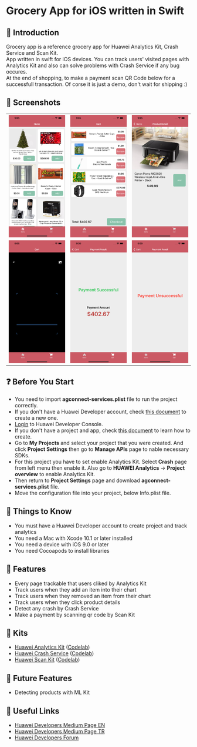 # Grocery App for iOS written in Swift


## :notebook_with_decorative_cover: Introduction 
Grocery app is a reference grocery app for Huawei Analytics Kit, Crash Service and Scan Kit.<br>
App written in swift for iOS devices. You can track users' visited pages with Analytics Kit and also can solve problems with Crash Service if any bug occures.<br>
At the end of shopping, to make a payment scan QR Code below for a successfull transaction. Of corse it is just a demo, don't wait for shipping :)


## :iphone: Screenshots
<table>
  <tr>
    <td width="33%">
      <img src="./Screenshots/1.png">
    </td>
    <td width="33%">
      <img src="./Screenshots/2.png">
    </td>
    <td width="33%">
      <img src="./Screenshots/3.png">
    </td>
  </tr>
  <tr>
    <td width="33%">
      <img src="./Screenshots/4.png">
    </td>
    <td width="33%">
      <img src="./Screenshots/5.png">
    </td>
    <td width="33%">
      <img src="./Screenshots/6.png">
    </td>
  </tr>
</table>


##  :question: Before You Start
* You need to import <b>agconnect-services.plist</b> file to run the project correctly.
* If you don't have a Huawei Developer account, check <a href="https://developer.huawei.com/consumer/en/doc/start/10104" target="_blank">this document</a> to create a new one.
* <a href="https://developer.huawei.com/consumer/en/console" target="_blank">Login</a> to Huawei Developer Console.
* If you don't have a project and app, check <a href="https://developer.huawei.com/consumer/en/doc/distribution/app/agc-create_app" target="_blank">this document</a> to learn how to create.
* Go to <b>My Projects</b> and select your project that you were created. And click <b>Project Settings</b> then go to <b>Manage APIs</b> page to nable necessary SDKs.
* For this project you have to set enable Analytics Kit. Select <b>Crash</b> page from left menu then enable it. Also go to <b>HUAWEI Analytics</b> -> <b>Project overview</b> to enable Analytics Kit.
* Then return to <b>Project Settings</b> page and download <b>agconnect-services.plist</b> file.
* Move the configuration file into your project, below Info.plist file.


##  :information_desk_person: Things to Know
* You must have a Huawei Developer account to create project and track analytics
* You need a Mac with Xcode 10.1 or later installed
* You need a device with iOS 9.0 or later
* You need Cocoapods to install libraries


## :milky_way: Features
* Every page trackable that users cliked by Analytics Kit
* Track users when they add an item into their chart
* Track users when they removed an item from their chart
* Track users when they click product details
* Detect any crash by Crash Service
* Make a payment by scanning qr code by Scan Kit


## :rocket: Kits
* [Huawei Analytics Kit](https://developer.huawei.com/consumer/en/doc/development/HMSCore-Guides/introduction-0000001050745149) ([Codelab](https://developer.huawei.com/consumer/en/codelab/HMSAnalyticsKit-iOS/index.html))
* [Huawei Crash Service](https://developer.huawei.com/consumer/en/doc/development/AppGallery-connect-Guides/agc-crash-introduction) ([Codelab](https://developer.huawei.com/consumer/en/codelab/CrashService-iOS/index.html))
* [Huawei Scan Kit](https://developer.huawei.com/consumer/en/doc/development/HMSCore-Guides/service-introduction-0000001050041994) ([Codelab](https://developer.huawei.com/consumer/en/codelab/ScanKit-iOS/index.html))


## :telescope: Future Features 
* Detecting products with ML Kit


## :link: Useful Links 
* [Huawei Developers Medium Page EN](https://medium.com/huawei-developers)
* [Huawei Developers Medium Page TR](https://medium.com/huawei-developers-tr) 
* [Huawei Developers Forum](https://forums.developer.huawei.com/forumPortal/en/home)
